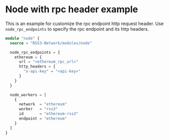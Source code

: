 # Node with rpc header example

This is an example for customize the rpc endpoint http request header.
Use `node_rpc_endpoints` to specify the rpc endpoint and its http headers.

```terraform
module "node" {
  source = "RSS3-Network/modules/node"

  node_rpc_endpoints = {
    ethereum = {
      url = "<ethereum_rpc_url>"
      http_headers = {
        "x-api-key" = "<api-key>"
      }
    }
  }

  node_workers = [
    {
      network  = "ethereum"
      worker   = "rss3"
      id       = "ethereum-rss3"
      endpoint = "ethereum"
    }
  ]
}
```
